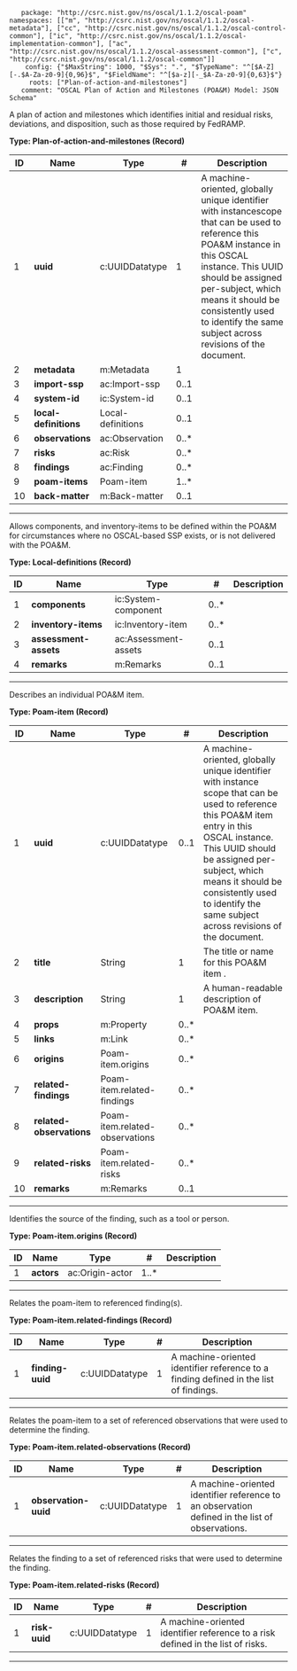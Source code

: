        package: "http://csrc.nist.gov/ns/oscal/1.1.2/oscal-poam"
    namespaces: [["m", "http://csrc.nist.gov/ns/oscal/1.1.2/oscal-metadata"], ["cc", "http://csrc.nist.gov/ns/oscal/1.1.2/oscal-control-common"], ["ic", "http://csrc.nist.gov/ns/oscal/1.1.2/oscal-implementation-common"], ["ac", "http://csrc.nist.gov/ns/oscal/1.1.2/oscal-assessment-common"], ["c", "http://csrc.nist.gov/ns/oscal/1.1.2/oscal-common"]]
        config: {"$MaxString": 1000, "$Sys": ".", "$TypeName": "^[$A-Z][-.$A-Za-z0-9]{0,96}$", "$FieldName": "^[$a-z][-_$A-Za-z0-9]{0,63}$"}
         roots: ["Plan-of-action-and-milestones"]
       comment: "OSCAL Plan of Action and Milestones (POA&M) Model: JSON Schema"

A plan of action and milestones which identifies initial and residual risks, deviations, and disposition, such as those required by FedRAMP.

**Type: Plan-of-action-and-milestones (Record)**

| ID | Name                  | Type              | \#    | Description                                                                                                                                                                                                                                                                                     |
|----|-----------------------|-------------------|-------|-------------------------------------------------------------------------------------------------------------------------------------------------------------------------------------------------------------------------------------------------------------------------------------------------|
| 1  | **uuid**              | c:UUIDDatatype    | 1     | A machine-oriented, globally unique identifier with instancescope that can be used to reference this POA&M instance in this OSCAL instance. This UUID should be assigned per-subject, which means it should be consistently used to identify the same subject across revisions of the document. |
| 2  | **metadata**          | m:Metadata        | 1     |                                                                                                                                                                                                                                                                                                 |
| 3  | **import-ssp**        | ac:Import-ssp     | 0..1  |                                                                                                                                                                                                                                                                                                 |
| 4  | **system-id**         | ic:System-id      | 0..1  |                                                                                                                                                                                                                                                                                                 |
| 5  | **local-definitions** | Local-definitions | 0..1  |                                                                                                                                                                                                                                                                                                 |
| 6  | **observations**      | ac:Observation    | 0..\* |                                                                                                                                                                                                                                                                                                 |
| 7  | **risks**             | ac:Risk           | 0..\* |                                                                                                                                                                                                                                                                                                 |
| 8  | **findings**          | ac:Finding        | 0..\* |                                                                                                                                                                                                                                                                                                 |
| 9  | **poam-items**        | Poam-item         | 1..\* |                                                                                                                                                                                                                                                                                                 |
| 10 | **back-matter**       | m:Back-matter     | 0..1  |                                                                                                                                                                                                                                                                                                 |

**********

Allows components, and inventory-items to be defined within the POA&M for circumstances where no OSCAL-based SSP exists, or is not delivered with the POA&M.

**Type: Local-definitions (Record)**

| ID | Name                  | Type                 | \#    | Description |
|----|-----------------------|----------------------|-------|-------------|
| 1  | **components**        | ic:System-component  | 0..\* |             |
| 2  | **inventory-items**   | ic:Inventory-item    | 0..\* |             |
| 3  | **assessment-assets** | ac:Assessment-assets | 0..1  |             |
| 4  | **remarks**           | m:Remarks            | 0..1  |             |

**********

Describes an individual POA&M item.

**Type: Poam-item (Record)**

| ID | Name                     | Type                           | \#    | Description                                                                                                                                                                                                                                                                                        |
|----|--------------------------|--------------------------------|-------|----------------------------------------------------------------------------------------------------------------------------------------------------------------------------------------------------------------------------------------------------------------------------------------------------|
| 1  | **uuid**                 | c:UUIDDatatype                 | 0..1  | A machine-oriented, globally unique identifier with instance scope that can be used to reference this POA&M item entry in this OSCAL instance. This UUID should be assigned per-subject, which means it should be consistently used to identify the same subject across revisions of the document. |
| 2  | **title**                | String                         | 1     | The title or name for this POA&M item .                                                                                                                                                                                                                                                            |
| 3  | **description**          | String                         | 1     | A human-readable description of POA&M item.                                                                                                                                                                                                                                                        |
| 4  | **props**                | m:Property                     | 0..\* |                                                                                                                                                                                                                                                                                                    |
| 5  | **links**                | m:Link                         | 0..\* |                                                                                                                                                                                                                                                                                                    |
| 6  | **origins**              | Poam-item.origins              | 0..\* |                                                                                                                                                                                                                                                                                                    |
| 7  | **related-findings**     | Poam-item.related-findings     | 0..\* |                                                                                                                                                                                                                                                                                                    |
| 8  | **related-observations** | Poam-item.related-observations | 0..\* |                                                                                                                                                                                                                                                                                                    |
| 9  | **related-risks**        | Poam-item.related-risks        | 0..\* |                                                                                                                                                                                                                                                                                                    |
| 10 | **remarks**              | m:Remarks                      | 0..1  |                                                                                                                                                                                                                                                                                                    |

**********

Identifies the source of the finding, such as a tool or person.

**Type: Poam-item.origins (Record)**

| ID | Name       | Type            | \#    | Description |
|----|------------|-----------------|-------|-------------|
| 1  | **actors** | ac:Origin-actor | 1..\* |             |

**********

Relates the poam-item to referenced finding(s).

**Type: Poam-item.related-findings (Record)**

| ID | Name             | Type           | \# | Description                                                                           |
|----|------------------|----------------|----|---------------------------------------------------------------------------------------|
| 1  | **finding-uuid** | c:UUIDDatatype | 1  | A machine-oriented identifier reference to a finding defined in the list of findings. |

**********

Relates the poam-item to a set of referenced observations that were used to determine the finding.

**Type: Poam-item.related-observations (Record)**

| ID | Name                 | Type           | \# | Description                                                                                    |
|----|----------------------|----------------|----|------------------------------------------------------------------------------------------------|
| 1  | **observation-uuid** | c:UUIDDatatype | 1  | A machine-oriented identifier reference to an observation defined in the list of observations. |

**********

Relates the finding to a set of referenced risks that were used to determine the finding.

**Type: Poam-item.related-risks (Record)**

| ID | Name          | Type           | \# | Description                                                                     |
|----|---------------|----------------|----|---------------------------------------------------------------------------------|
| 1  | **risk-uuid** | c:UUIDDatatype | 1  | A machine-oriented identifier reference to a risk defined in the list of risks. |

**********
